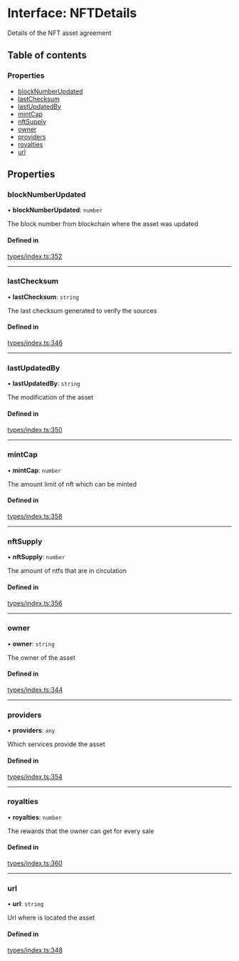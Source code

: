 # Interface: NFTDetails

Details of the NFT asset agreement

## Table of contents

### Properties

- [blockNumberUpdated](NFTDetails.md#blocknumberupdated)
- [lastChecksum](NFTDetails.md#lastchecksum)
- [lastUpdatedBy](NFTDetails.md#lastupdatedby)
- [mintCap](NFTDetails.md#mintcap)
- [nftSupply](NFTDetails.md#nftsupply)
- [owner](NFTDetails.md#owner)
- [providers](NFTDetails.md#providers)
- [royalties](NFTDetails.md#royalties)
- [url](NFTDetails.md#url)

## Properties

### blockNumberUpdated

• **blockNumberUpdated**: `number`

The block number from blockchain where the asset was updated

#### Defined in

[types/index.ts:352](https://github.com/nevermined-io/components-catalog/blob/26f2225/lib/src/types/index.ts#L352)

___

### lastChecksum

• **lastChecksum**: `string`

The last checksum generated to verify the sources

#### Defined in

[types/index.ts:346](https://github.com/nevermined-io/components-catalog/blob/26f2225/lib/src/types/index.ts#L346)

___

### lastUpdatedBy

• **lastUpdatedBy**: `string`

The modification of the asset

#### Defined in

[types/index.ts:350](https://github.com/nevermined-io/components-catalog/blob/26f2225/lib/src/types/index.ts#L350)

___

### mintCap

• **mintCap**: `number`

The amount limit of nft which can be minted

#### Defined in

[types/index.ts:358](https://github.com/nevermined-io/components-catalog/blob/26f2225/lib/src/types/index.ts#L358)

___

### nftSupply

• **nftSupply**: `number`

The amount of ntfs that are in circulation

#### Defined in

[types/index.ts:356](https://github.com/nevermined-io/components-catalog/blob/26f2225/lib/src/types/index.ts#L356)

___

### owner

• **owner**: `string`

The owner of the asset

#### Defined in

[types/index.ts:344](https://github.com/nevermined-io/components-catalog/blob/26f2225/lib/src/types/index.ts#L344)

___

### providers

• **providers**: `any`

Which services provide the asset

#### Defined in

[types/index.ts:354](https://github.com/nevermined-io/components-catalog/blob/26f2225/lib/src/types/index.ts#L354)

___

### royalties

• **royalties**: `number`

The rewards that the owner can get for every sale

#### Defined in

[types/index.ts:360](https://github.com/nevermined-io/components-catalog/blob/26f2225/lib/src/types/index.ts#L360)

___

### url

• **url**: `string`

Url where is located the asset

#### Defined in

[types/index.ts:348](https://github.com/nevermined-io/components-catalog/blob/26f2225/lib/src/types/index.ts#L348)
